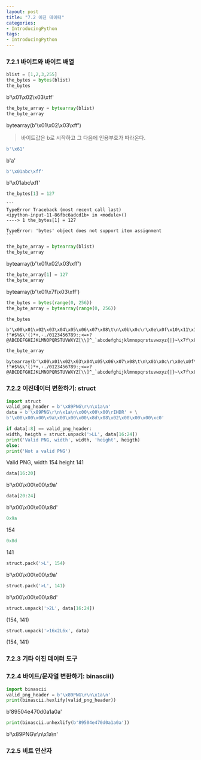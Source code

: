 ```yaml
---
layout: post
title: "7.2 이진 데이터"
categories:
- IntroducingPython
tags:
- IntroducingPython
---
```


### 7.2.1 바이트와 바이트 배열
```python
blist = [1,2,3,255]
the_bytes = bytes(blist)
the_bytes
```
b'\x01\x02\x03\xff'
```python
the_byte_array = bytearray(blist)
the_byte_array
```
bytearray(b'\x01\x02\x03\xff')
> 바이트값은 b로 시작하고 그 다음에 인용부호가 따라온다.
```python
b'\x61'
```
b'a'
```python
b'\x01abc\xff'
```
b'\x01abc\xff'
```python
the_bytes[1] = 127
```

    ```
    TypeError Traceback (most recent call last)
    <ipython-input-11-86fbc6adcd1b> in <module>()
    ----> 1 the_bytes[1] = 127

    TypeError: 'bytes' object does not support item assignment
    ```

```python
the_byte_array = bytearray(blist)
the_byte_array
```
bytearray(b'\x01\x02\x03\xff')
```python
the_byte_array[1] = 127
the_byte_array
```
bytearray(b'\x01\x7f\x03\xff')
```python
the_bytes = bytes(range(0, 256))
the_byte_array = bytearray(range(0, 256))
```
```python
the_bytes
```

```
b'\x00\x01\x02\x03\x04\x05\x06\x07\x08\t\n\x0b\x0c\r\x0e\x0f\x10\x11\x12\x13\x14\x15\x16\x17\x18\x19\x1a\x1b\x1c\x1d\x1e\x1f !"#$%&\'()*+,-./0123456789:;<=>?@ABCDEFGHIJKLMNOPQRSTUVWXYZ[\\]^_`abcdefghijklmnopqrstuvwxyz{|}~\x7f\x80\x81\x82\x83\x84\x85\x86\x87\x88\x89\x8a\x8b\x8c\x8d\x8e\x8f\x90\x91\x92\x93\x94\x95\x96\x97\x98\x99\x9a\x9b\x9c\x9d\x9e\x9f\xa0\xa1\xa2\xa3\xa4\xa5\xa6\xa7\xa8\xa9\xaa\xab\xac\xad\xae\xaf\xb0\xb1\xb2\xb3\xb4\xb5\xb6\xb7\xb8\xb9\xba\xbb\xbc\xbd\xbe\xbf\xc0\xc1\xc2\xc3\xc4\xc5\xc6\xc7\xc8\xc9\xca\xcb\xcc\xcd\xce\xcf\xd0\xd1\xd2\xd3\xd4\xd5\xd6\xd7\xd8\xd9\xda\xdb\xdc\xdd\xde\xdf\xe0\xe1\xe2\xe3\xe4\xe5\xe6\xe7\xe8\xe9\xea\xeb\xec\xed\xee\xef\xf0\xf1\xf2\xf3\xf4\xf5\xf6\xf7\xf8\xf9\xfa\xfb\xfc\xfd\xfe\xff'
```

```python
the_byte_array
```

```
bytearray(b'\x00\x01\x02\x03\x04\x05\x06\x07\x08\t\n\x0b\x0c\r\x0e\x0f\x10\x11\x12\x13\x14\x15\x16\x17\x18\x19\x1a\x1b\x1c\x1d\x1e\x1f !"#$%&\'()*+,-./0123456789:;<=>?@ABCDEFGHIJKLMNOPQRSTUVWXYZ[\\]^_`abcdefghijklmnopqrstuvwxyz{|}~\x7f\x80\x81\x82\x83\x84\x85\x86\x87\x88\x89\x8a\x8b\x8c\x8d\x8e\x8f\x90\x91\x92\x93\x94\x95\x96\x97\x98\x99\x9a\x9b\x9c\x9d\x9e\x9f\xa0\xa1\xa2\xa3\xa4\xa5\xa6\xa7\xa8\xa9\xaa\xab\xac\xad\xae\xaf\xb0\xb1\xb2\xb3\xb4\xb5\xb6\xb7\xb8\xb9\xba\xbb\xbc\xbd\xbe\xbf\xc0\xc1\xc2\xc3\xc4\xc5\xc6\xc7\xc8\xc9\xca\xcb\xcc\xcd\xce\xcf\xd0\xd1\xd2\xd3\xd4\xd5\xd6\xd7\xd8\xd9\xda\xdb\xdc\xdd\xde\xdf\xe0\xe1\xe2\xe3\xe4\xe5\xe6\xe7\xe8\xe9\xea\xeb\xec\xed\xee\xef\xf0\xf1\xf2\xf3\xf4\xf5\xf6\xf7\xf8\xf9\xfa\xfb\xfc\xfd\xfe\xff')
```

### 7.2.2 이진데이터 변환하기: struct
```python
import struct
valid_png_header = b'\x89PNG\r\n\x1a\n'
data = b'\x89PNG\r\n\x1a\n\x00\x00\x00\rIHDR' + \
b'\x00\x00\x00\x9a\x00\x00\x00\x8d\x08\x02\x00\x00\x00\xc0'
```
```python
if data[:8] == valid_png_header:
width, heigth = struct.unpack('>LL', data[16:24])
print('Valid PNG, width', width, 'height', heigth)
else:
print('Not a valid PNG')
```
Valid PNG, width 154 height 141
```python
data[16:20]
```
b'\x00\x00\x00\x9a'
```python
data[20:24]
```
b'\x00\x00\x00\x8d'
```python
0x9a
```
154
```python
0x8d
```
141
```python
struct.pack('>L', 154)
```
b'\x00\x00\x00\x9a'
```python
struct.pack('>L', 141)
```
b'\x00\x00\x00\x8d'
```python
struct.unpack('>2L', data[16:24])
```
(154, 141)
```python
struct.unpack('>16x2L6x', data)
```
(154, 141)
### 7.2.3 기타 이진 데이터 도구
### 7.2.4 바이트/문자열 변환하기: binascii()
```python
import binascii
valid_png_header = b'\x89PNG\r\n\x1a\n'
print(binascii.hexlify(valid_png_header))
```
b'89504e470d0a1a0a'
```python
print(binascii.unhexlify(b'89504e470d0a1a0a'))
```
b'\x89PNG\r\n\x1a\n'
### 7.2.5 비트 연산자
